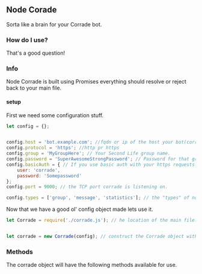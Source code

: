
## Node Corade

Sorta like a brain for your Corrade bot.

### How do I use?

That's a good question!


### Info

Node Corrade is built using Promises everything should resolve or reject back to your main file.

#### setup

First we need some configuration stuff.

```javascript
let config = {};


config.host = 'bot.example.com'; //fqdn or ip of the host your bot(corrade) is located at.
config.protocol = 'https'; //http pr https
config.group = 'MyGroupHere'; // Your Second Life group name.
config.password = 'SuperAwesomeStrongPassword'; // Password for that group that you put into corrade
config.basicAuth = { // If you use basic auth with your https requests.
    user: 'corrade',
    password: 'Somepassword'
};
config.port = 9000; // the TCP port corrade is listening on.

config.types = ['group', 'message', 'statistics']; // the "types" of notifications you are subscribing too.

```


Now that we have a good ol' config object made lets use it.



```javascript
let Corrade = require('./corrade.js'); // he location of the main file.


let corrade = new Corrade(config); // construct the Corrade object with that config we made a moment ago.

```


### Methods

The corrade object will have the following methods available for use.